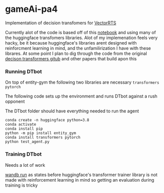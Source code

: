 # gameAi-pa4


Implementation of decision transfomers for [VectorRTS](https://github.com/drchangliu/RL4SE/tree/main/enn/TensorRTS)

Currently alot of the code is based off of this [notebook](https://github.com/huggingface/blog/blob/main/notebooks/101_train-decision-transformers.ipynb) and using many of the huggingface transfomers libraries.
Alot of my implemenation feels very hacky, be it because huggingface's libraries arent designed with reinforcment learning in mind, and the unfamilirization I have with these librares. At some point I plan to dig through the code from the original [decison transformers gitub](https://github.com/kzl/decision-transformer) and other papers that build apon this


### Running DTbot

On top of entity-gym the following two libraries are necessary ``` transformers pytorch ```

The following code sets up the environment and runs DTbot against a rush opponent

The DTbot folder should have everything needed to run the agent

```
conda create -n huggingface python=3.8  
conda activate
conda install pip
python -m pip install entity_gym   
conda install transformers pytorch
python test_agent.py
```

### Training DTbot

Needs a lot of work

[wandb run](https://wandb.ai/dgovorov7/VectorRTS-transformer/runs/iynzvft8?workspace=user-dgovorov7) as states before huggingface's transformer trainer library is not made with reinforcement learning in mind so getting an evaluation during training is tricky